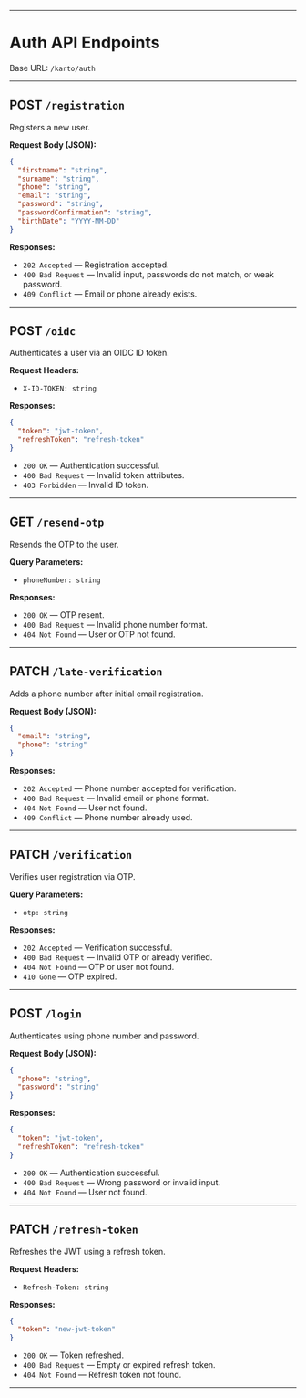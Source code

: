 
---

# Auth API Endpoints

Base URL: `/karto/auth`

---

## POST `/registration`

Registers a new user.

**Request Body (JSON):**
```json
{
  "firstname": "string",
  "surname": "string",
  "phone": "string",
  "email": "string",
  "password": "string",
  "passwordConfirmation": "string",
  "birthDate": "YYYY-MM-DD"
}
```

**Responses:**
- `202 Accepted` — Registration accepted.
- `400 Bad Request` — Invalid input, passwords do not match, or weak password.
- `409 Conflict` — Email or phone already exists.

---

## POST `/oidc`

Authenticates a user via an OIDC ID token.

**Request Headers:**
- `X-ID-TOKEN: string`

**Responses:**
```json
{
  "token": "jwt-token",
  "refreshToken": "refresh-token"
}
```
- `200 OK` — Authentication successful.
- `400 Bad Request` — Invalid token attributes.
- `403 Forbidden` — Invalid ID token.

---

## GET `/resend-otp`

Resends the OTP to the user.

**Query Parameters:**
- `phoneNumber: string`

**Responses:**
- `200 OK` — OTP resent.
- `400 Bad Request` — Invalid phone number format.
- `404 Not Found` — User or OTP not found.

---

## PATCH `/late-verification`

Adds a phone number after initial email registration.

**Request Body (JSON):**
```json
{
  "email": "string",
  "phone": "string"
}
```

**Responses:**
- `202 Accepted` — Phone number accepted for verification.
- `400 Bad Request` — Invalid email or phone format.
- `404 Not Found` — User not found.
- `409 Conflict` — Phone number already used.

---

## PATCH `/verification`

Verifies user registration via OTP.

**Query Parameters:**
- `otp: string`

**Responses:**
- `202 Accepted` — Verification successful.
- `400 Bad Request` — Invalid OTP or already verified.
- `404 Not Found` — OTP or user not found.
- `410 Gone` — OTP expired.

---

## POST `/login`

Authenticates using phone number and password.

**Request Body (JSON):**
```json
{
  "phone": "string",
  "password": "string"
}
```

**Responses:**
```json
{
  "token": "jwt-token",
  "refreshToken": "refresh-token"
}
```
- `200 OK` — Authentication successful.
- `400 Bad Request` — Wrong password or invalid input.
- `404 Not Found` — User not found.

---

## PATCH `/refresh-token`

Refreshes the JWT using a refresh token.

**Request Headers:**
- `Refresh-Token: string`

**Responses:**
```json
{
  "token": "new-jwt-token"
}
```
- `200 OK` — Token refreshed.
- `400 Bad Request` — Empty or expired refresh token.
- `404 Not Found` — Refresh token not found.

---